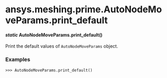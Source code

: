 <a id="ansys-meshing-prime-autonodemoveparams-print-default"></a>

# ansys.meshing.prime.AutoNodeMoveParams.print_default

<a id="ansys.meshing.prime.AutoNodeMoveParams.print_default"></a>

#### *static* AutoNodeMoveParams.print_default()

Print the default values of `AutoNodeMoveParams` object.

### Examples

```pycon
>>> AutoNodeMoveParams.print_default()
```

<!-- !! processed by numpydoc !! -->
